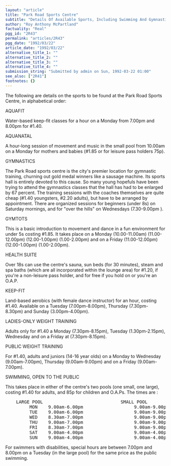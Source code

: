 ```yaml
---
layout: "article"
title: "Park Road Sports Centre"
subtitle: "Details Of Available Sports, Including Swimming And Gymnastics"
author: "Roy Anthony McPartland"
factuality: "Real"
pgg_id: "2R43"
permalink: "articles/2R43"
pgg_date: "1992/03/22"
article_date: "1992/03/22"
alternative_title_1: ""
alternative_title_2: ""
alternative_title_3: ""
alternative_title_4: ""
submission_string: "Submitted by admin on Sun, 1992-03-22 01:00"
see_also: ["2R41"]
footnotes: {}
---
```

<div>
<p>The following are details on the sports to be found at the Park Road Sports Centre, in alphabetical order:</p>
<p>AQUAFIT</p>
<p>Water-based keep-fit classes for a hour on a Monday from 7.00pm and 8.00pm for #1.40.</p>
<p>AQUANATAL</p>
<p>A hour-long session of movement and music in the small pool from 10.00am on a Monday for mothers and babies (#1.85 or for leisure pass holders 75p).</p>
<p>GYMNASTICS</p>
<p>The Park Road sports centre is the city's premier location for gymnastic training, churning out gold medal winners like a sausage machine. Its sports hall is entirely devoted to this cause. So many young hopefuls have been trying to attend the gymnastics classes that the hall has had to be enlarged by 67 percent. The training sessions with the coaches themselves are quite cheap (#1.40 youngsters, #2.20 adults), but have to be arranged by appointment. There are organized sessions for beginners (under 8s) on Saturday mornings, and for "over the hills" on Wednesdays (7.30-9.00pm ).</p>
<p>GYMTOTS</p>
<p>This is a basic introduction to movement and dance in a fun environment for under 5s costing #1.85. It takes place on a Monday (10.00-11.00am) (11.00-12.00pm) (12.00-1.00pm) (1.00-2.00pm) and on a Friday (11.00-12.00pm) (12.00-1.00pm) (1.00-2.00pm).</p>
<p>HEALTH SUITE</p>
<p>Over 18s can use the centre's sauna, sun beds (for 30 minutes), steam and spa baths (which are all incorporated within the lounge area) for #1.20, if you're a non-leisure pass holder, and for free if you hold on or you're an O.A.P.</p>
<p>KEEP-FIT</p>
<p>Land-based aerobics (with female dance instructor) for an hour, costing #1.40. Available on a Tuesday (7.00pm-8.00pm), Thursday (7.30pm-8.30pm) and Sunday (3.00pm-4.00pm).</p>
<p>LADIES-ONLY WEIGHT TRAINING</p>
<p>Adults only for #1.40 a Monday (7.30pm-8.15pm), Tuesday (1.30pm-2.15pm), Wednesday and on a Friday at (7.30pm-8.15pm).</p>
<p>PUBLIC WEIGHT TRAINING</p>
<p>For #1.40, adults and juniors (14-16 year olds) on a Monday to Wednesday (9.00am-7.00pm), Thursday (9.00am-9.00pm) and on a Friday (9.00am-7.00pm).</p>
<p>SWIMMING, OPEN TO THE PUBLIC</p>
<p>This takes place in either of the centre's two pools (one small, one large), costing #1.40 for adults, and 85p for children and O.A.Ps. The times are :</p>
<pre>
    LARGE POOL                             SMALL POOL
         MON    9.00am-6.00pm                   9.00am-9.00pm
         TUE    9.00am-6.00pm                   9.00am-9.00pm
         WED    8.30am-7.00pm                   9.00am-9.00pm
         THU    9.00am-7.00pm                   9.00am-9.00pm
         FRI    8.30am-7.00pm                   9.00am-9.00pm
         SAT    9.00am-4.00pm                   9.00am-4.00pm
         SUN    9.00am-4.00pm                   9.00am-4.00pm
</pre>
<p>For swimmers with disabilities, special hours are between 7.00pm and 8.00pm on a Tuesday (in the large pool) for the same price as the public swimming.</p>
</div>
